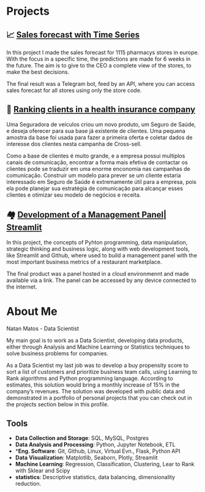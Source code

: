 # Projects

## 📈  [Sales forecast with Time Series](https://github.com/natan-matos/sales-prediction)

In this project I made the sales forecast for 1115 pharmacys stores in europe. With the focus in a specific time, the predictions are made for 6 weeks in the future. The aim is to give to the CEO a complete view of the stores, to make the best decisions.

The final result was a Telegram bot, feed by an API, where you can access sales forecast for all stores using only the store code.

## 📒 [Ranking clients in a health insurance company ](https://github.com/natan-matos/health-insurance)
Uma Seguradora de veículos criou um novo produto, um Seguro de Saúde, e deseja oferecer para sua base já existente de clientes. Uma pequena amostra da base foi usada para fazer a primeira oferta e coletar dados de interesse dos clientes nesta campanha de Cross-sell.

Como a base de clientes é muito grande, e a empresa possui multiplos canais de comunicação, encontrar a forma mais efetiva de contactar os clientes pode se traduzir em uma enorme enconomia nas campanhas de comunicação. Construir um modelo para prever se um cliente estaria interessado em Seguro de Saúde é extremamente útil para a empresa, pois ela pode planejar sua estratégia de comunicação para alcançar esses clientes e otimizar seu modelo de negócios e receita.

## 🏘 [Development of a Management Panel| Streamlit](https://github.com/natan-matos/foodzone)

In this project, the concepts of Pyhton programming, data manipulation, strategic thinking and business logic, along with web development tools, like Streamlit and Github, where used to build a management panel with the most important business metrics of a restaurant marketplace.

The final product was a panel hosted in a cloud environmennt and made available via a link. The panel can be accessed by any device connected to the internet.

# About Me
Natan Matos - Data Scientist

My main goal is to work as a Data Scientist, developing data products, either through Analysis and Machine Learning or Statistics techniques to solve business problems for companies.

As a Data Scientist my last job was to develop a buy propensity score to sort a list of customers and prioritize business team calls, using Learning to Rank algorithms and Python programming language. According to estimates, this solution would bring a monthly increase of 15% in the company’s revenues. The solution was developed with public data and demonstrated in a portfolio of personal projects that you can check out in the projects section below in this profile.

## Tools
- **Data Collection and Storage**: SQL, MySQL, Postgres
- **Data Analysis and Processing**: Python, Jupyter Notebook, ETL
- ***Eng. Software**: Git, Github, Linux, Virtual Evn., Flask, Python API
- **Data Visualization**: Matplotlib, Seaborn, Plotly, Streamlit
- **Machine Learning**: Regression, Classification, Clustering, Lear to Rank with Sklear and Scipy
- **statistics**: Descriptive statistics, data balancing, dimensionality reduction.
